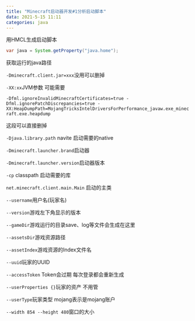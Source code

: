 ```yaml
---
title: "Minecraft启动器开发#1分析启动脚本"
data: 2021-5-15 11:11
categories: java
---
```


用HMCL生成启动脚本

```java
var java = System.getProperty("java.home");
```

获取运行的java路径

`-Dminecraft.client.jar=xxx`没用可以删掉

`-XX:xx`JVM参数 可能需要

`-Dfml.ignoreInvalidMinecraftCertificates=true -Dfml.ignorePatchDiscrepancies=true -XX:HeapDumpPath=MojangTricksIntelDriversForPerformance_javaw.exe_minecraft.exe.heapdump`

这段可以直接删掉

`-Djava.library.path` navite 启动需要的native

`-Dminecraft.launcher.brand`启动器

`-Dminecraft.launcher.version`启动器版本

`-cp` classpath 启动需要的库

`net.minecraft.client.main.Main` 启动的主类

`--username`用户名(玩家名)

`--version`游戏左下角显示的版本

`--gameDir`游戏运行的目录save、log等文件会生成在这里

`--assetsDir`游戏资源路径

`--assetIndex`游戏资源的Index文件名

`--uuid`玩家的UUID

`--accessToken` Token会过期 每次登录都会重新生成

`--userProperties {}`玩家的资产 不用管

`--userType`玩家类型 mojang表示是mojang账户

`--width 854 --height 480`窗口的大小